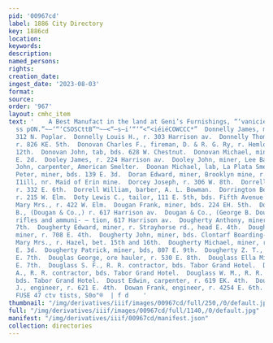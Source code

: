```yaml
---
pid: '00967cd'
label: 1886 City Directory
key: 1886cd
location: 
keywords: 
description: 
named_persons: 
rights: 
creation_date: 
ingest_date: '2023-08-03'
format: 
source: 
order: '967'
layout: cmhc_item
text: '    A Best Manufact in the land at Geni’s Furnishings, “‘vanicie finer & sais
  ss pON.”~—‘“‘CSOSCttB”™~—<“—s—i‘“‘“<“<iéiéCOWCCC*”  Donnelly James, miner, bds.
  312 N. Poplar.  Donnelly Louis H., r. 303 Harrison av.  Donnelly Thomas, miner,
  r. 826 KE. 5th.  Donovan Charles F., fireman, D. & R. G. Ry, r. Hemlock, sw. cor.
  12th.  Donovan John, tab, bds. 628 W. Chestnut.  Donovan Michael, miner, r. 517
  E. 2d.  Dooley James, r. 224 Harrison av.  Dooley John, miner, Lee Basin mine.  Doonan
  John, carpenter, American Smelter.  Doonan Michael, lab, La Plata Smelter.  Doonan
  Peter, miner, bds. 139 E. 3d.  Doran Edward, miner, Brooklyn mine, r. Carbonate
  I1ill, nr. Maid of Erin mine.  Dorcey Joseph, r. 306 W. 8th.  Dorrell Stephen, teamster,
  r. 332 E. 6th.  Dorrell William, barber, A. L. Bowman.  Dorrington Benjamin, miner,
  r. 215 W. Elm.  Doty Lewis C., tailor, 111 E. 5th, bds. Fifth Avenue Hotel.  Doty
  Mary Mrs., r. 422 W. Elm.  Dougan Frank, miner, bds. 224 EH. 5th.  Dougan George
  B., (Dougan & Co.,) r. 617 Harrison av.  Dougan & Co., (George B. Dougan,) guns,
  rifles and ammuni- — tion, 617 Harrison av.  Dougherty Anthony, miner, r. 721 E.
  7th.  Dougherty Edward, miner, r. Strayhorse rd., head E. 4th.  Dougherty James,
  miner, r. 708 E. 4th.  Dougherty John, miner, bds. Clontarf Boarding-house.  Dougherty
  Mary Mrs., r. Hazel, bet. 15th and 16th.  Dougherty Michael, miner, r. rear 116
  E. 3d.  Dougherty Patrick, miner, bds, 807 E. 9th.  Dougherty Z. T., lab, r. 310
  E. 7th.  Douglas George, ore hauler, r. 530 E. 8th.  Douglass Ella Miss, r. 519
  E. 7th.  Douglass S. F., R. R. contractor, bds. Tabor Grand Hotel.  Douglass W.
  A., R. R. contractor, bds. Tabor Grand Hotel.  Douglass W. M., R. R. contractor,
  bds. Tabor Grand Hotel.  Doust Edwin, carpenter, r. 619 EK. 4th.  Doust William
  J., engineer, r. 621 E. 4th.  Dowan Frank, engineer, r. 4254 E. 6th.  POWDER AND
  FUSE 47 ctv tists, S0o"®  | f d    '
thumbnail: "/img/derivatives/iiif/images/00967cd/full/250,/0/default.jpg"
full: "/img/derivatives/iiif/images/00967cd/full/1140,/0/default.jpg"
manifest: "/img/derivatives/iiif/00967cd/manifest.json"
collection: directories
---
```

